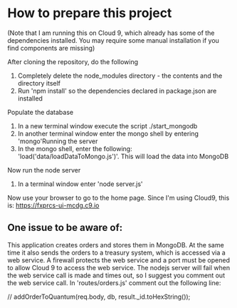 # How to prepare this project

(Note that I am running this on Cloud 9, which already has some of the dependencies installed. You may require
some manual installation if you find components are missing)

After cloning the repository, do the following

1. Completely delete the node_modules directory - the contents and the directory itself
2. Run 'npm install' so the dependencies declared in package.json are installed

Populate the database

1) In a new terminal window execute the script ./start_mongodb
2) In another terminal window enter the mongo shell by entering 'mongo'Running the server
3) In the mongo shell, enter the following: 'load('data/loadDataToMongo.js')'. This will load the data into MongoDB

Now run the node server

1) In a terminal window enter 'node server.js'

Now use your browser to go to the home page. Since I'm using Cloud9, this is: https://fxprcs-ui-mcdg.c9.io

## One issue to be aware of:
This application creates orders and stores them in MongoDB. At the same time it also sends the 
orders to a treasury system, which is accessed via a web service. A firewall protects the 
web service and a port must be opened to allow Cloud 9 to access the web service. The nodejs server
will fail when the web service call is made and times out, so I suggest you comment out the 
web service call. In 'routes/orders.js' comment out the following line:

// addOrderToQuantum(req.body, db, result._id.toHexString());



